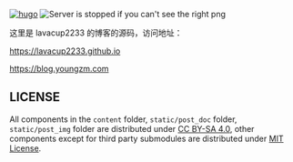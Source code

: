 [![hugo](https://img.shields.io/badge/powered%20by-hugo-orange)](https://gohugo.io/)
![Server is stopped if you can't see the right png](https://blog.youngzm.com/imgs/running.png)

这里是 lavacup2233 的博客的源码，访问地址：

<https://lavacup2233.github.io>

<https://blog.youngzm.com>

LICENSE
---

All components in the `content` folder, `static/post_doc` folder, `static/post_img` folder are distributed under [CC BY-SA 4.0](https://creativecommons.org/licenses/by-sa/4.0/), other components except for third party submodules are distributed under [MIT License](LICENSE).
